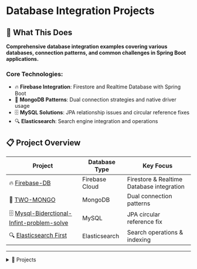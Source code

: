 # Database Integration Projects

## 🎯 What This Does

**Comprehensive database integration examples covering various databases, connection patterns, and common challenges in Spring Boot applications.**

### Core Technologies:
- 🔥 **Firebase Integration**: Firestore and Realtime Database with Spring Boot
- 🍃 **MongoDB Patterns**: Dual connection strategies and native driver usage
- 🗄️ **MySQL Solutions**: JPA relationship issues and circular reference fixes
- 🔍 **Elasticsearch**: Search engine integration and operations

## 📋 Project Overview

| Project | Database Type | Key Focus |
|---------|---------------|-----------|
| 🔥 [Firebase-DB](Firebase-DB/) | Firebase Cloud | Firestore & Realtime Database integration |
| 🍃 [TWO-MONGO](TWO-MONGO/) | MongoDB | Dual connection patterns |
| 🗄️ [Mysql-Biderctional-Infint-problem-solve](Mysql-Biderctional-Infint-problem-solve/) | MySQL | JPA circular reference fix |
| 🔍 [Elasticsearch First](Elasticsearch%20First/) | Elasticsearch | Search operations & indexing |

---

<details>
<summary>📂 Projects</summary>

- [🔥 Firebase-DB](Firebase-DB/)
	<details>
	<summary>Firebase cloud database integration with dual database support</summary>

	**Complete Firebase integration with Firestore and Realtime Database**
	
	- **What it covers**: Firebase SDK setup, service account auth, Firestore & Realtime DB operations
	- **Key tech**: Firebase Admin SDK, Google Credentials, Cloud Firestore, Realtime Database
	- **Skills**: Cloud database integration, NoSQL operations, real-time sync, authentication
	
	</details>

- [🍃 TWO-MONGO](TWO-MONGO/)
	<details>
	<summary>Dual MongoDB integration with repository and native driver patterns</summary>

	**Demonstrates both Spring Data MongoDB and native driver usage**
	
	- **What it covers**: Dual persistence, Spring Data repositories, native MongoDB driver, object mapping
	- **Key tech**: Spring Data MongoDB, MongoDB Native Driver, Jackson ObjectMapper, DBCollection
	- **Skills**: Multiple connection strategies, data synchronization, object transformation
	
	</details>

- [🗄️ Mysql-Biderctional-Infint-problem-solve](Mysql-Biderctional-Infint-problem-solve/)
	<details>
	<summary>JPA bidirectional relationship circular reference solution</summary>

	**Solves infinite recursion in JPA bidirectional relationships using Jackson annotations**
	
	- **What it covers**: JPA relationships, circular reference issues, JSON serialization fixes
	- **Key tech**: Spring Data JPA, Jackson @JsonIdentityInfo, OneToOne mapping, MySQL
	- **Skills**: JPA relationship management, JSON serialization, circular reference handling
	
	</details>

- [🔍 Elasticsearch First](Elasticsearch%20First/)
	<details>
	<summary>Elasticsearch integration with Spring Boot for search operations</summary>

	**Search engine integration with indexing and query operations**
	
	- **What it covers**: Elasticsearch setup, indexing, search queries, data operations
	- **Key tech**: Spring Data Elasticsearch, Elasticsearch Client, Index management
	- **Skills**: Search engine integration, full-text search, index operations, query building
	
	</details>

</details>